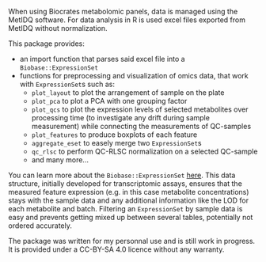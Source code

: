 When using Biocrates metabolomic panels, data is managed using the MetIDQ software. For data analysis in R is used excel files exported from MetIDQ without normalization.

This package provides:
* an import function that parses said excel file into a `Biobase::ExpressionSet`
* functions for preprocessing and visualization of omics data, that work with `ExpressionSet`s such as:
  * `plot_layout` to plot the arrangement of sample on the plate
  * `plot_pca` to plot a PCA with one grouping factor
  * `plot_qcs` to plot the expression levels of selected metabolites over processing time (to investigate any drift during sample measurement) while connecting the measurements of QC-samples
  * `plot_features` to produce boxplots of each feature
  * `aggregate_eset` to easely merge two `ExpressionSet`s
  * `qc_rlsc` to perform QC-RLSC normalization on a selected QC-sample
  * and many more...

You can learn more about the `Biobase::ExpressionSet` [here](https://www.bioconductor.org/packages/release/bioc/vignettes/Biobase/inst/doc/ExpressionSetIntroduction.pdf). This data structure, initially developed for transcriptomic assays, ensures that the measured feature expression (e.g. in this case metabolite concentrations) stays with the sample data and any additional information like the LOD for each metabolite and batch. Filtering an `ExpressionSet` by sample data is easy and prevents getting mixed up between several tables, potentially not ordered accurately.

The package was written for my personnal use and is still work in progress. It is provided under a CC-BY-SA 4.0 licence without any warranty.

